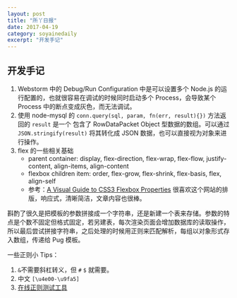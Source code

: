 ```yaml
---
layout: post
title: "所丫日报" 
date: 2017-04-19 
category: soyainedaily 
excerpt: "开发手记"
---
```


## 开发手记

1. Webstorm 中的 Debug/Run Configuration 中是可以设置多个 Node.js 的运行配置的，也就很容易在调试的时候同时启动多个 Process，会导致某个 Process 中的断点变成灰色，而无法调试。
2. 使用 node-mysql 的 `conn.query(sql, param, fn(err, result){})` 方法返回的 `result` 是一个 包含了 RowDataPacket Object 型数据的数组。可以通过 `JSON.stringify(result)` 将其转化成 JSON 数据，也可以直接视为对象来进行操作。
3. flex 的一些相关基础
	- parent container: display, flex-direction, flex-wrap, flex-flow, justify-content, align-items, align-content
	- flexbox children item: order, flex-grow, flex-shrink, flex-basis, flex, align-self
	- 参考：[A Visual Guide to CSS3 Flexbox Properties](https://scotch.io/tutorials/a-visual-guide-to-css3-flexbox-properties) 很喜欢这个网站的排版，响应式，清晰简洁，文章内容也很棒。

斟酌了很久是把模板的参数拼接成一个字符串，还是新建一个表来存储。参数的特点是个数不固定但格式固定，若另建表，每次渲染页面会增加数据库的读取操作，所以最后尝试拼接字符串，之后处理的时候用正则来匹配解析，每组以对象形式存入数组，传递给 Pug 模板。  

一些正则小 Tips：
1. `&`不需要斜杠转义，但 `#` `$` 就需要。
2. 中文 `[\u4e00-\u9fa5]`
3. [在线正则测试工具](http://tool.oschina.net/regex) 